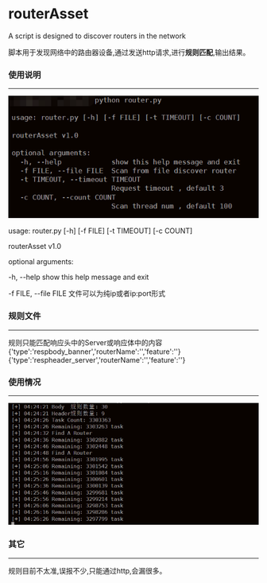 # routerAsset
A script is designed to discover routers in the network

脚本用于发现网络中的路由器设备,通过发送http请求,进行**规则匹配**,输出结果。

### 使用说明
- - -
![usage.png](https://github.com/lowliness9/routerAsset/blob/master/images/usage.png)

usage: router.py [-h] [-f FILE] [-t TIMEOUT] [-c COUNT]

routerAsset v1.0

optional arguments:  

  -h, --help            show this help message and exit 
 
  -f FILE, --file FILE  文件可以为纯ip或者ip:port形式

### 规则文件
- - -
规则只能匹配响应头中的Server或响应体中的内容
{'type':'respbody_banner','routerName':'','feature':''}
{'type':'respheader_server','routerName':'','feature':''}

### 使用情况
- - -
![task.png](https://github.com/lowliness9/routerAsset/blob/master/images/task.png)

### 其它
- - -
规则目前不太准,误报不少,只能通过http,会漏很多。


